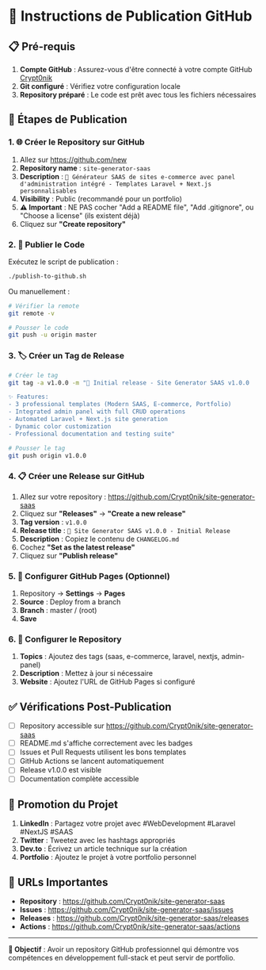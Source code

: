 # 🚀 Instructions de Publication GitHub

## 📋 Pré-requis

1. **Compte GitHub** : Assurez-vous d'être connecté à votre compte GitHub [Crypt0nik](https://github.com/Crypt0nik)
2. **Git configuré** : Vérifiez votre configuration locale
3. **Repository préparé** : Le code est prêt avec tous les fichiers nécessaires

## 🎯 Étapes de Publication

### 1. 🌐 Créer le Repository sur GitHub

1. Allez sur https://github.com/new
2. **Repository name** : `site-generator-saas`
3. **Description** : `🚀 Générateur SAAS de sites e-commerce avec panel d'administration intégré - Templates Laravel + Next.js personnalisables`
4. **Visibility** : Public (recommandé pour un portfolio)
5. **⚠️ Important** : NE PAS cocher "Add a README file", "Add .gitignore", ou "Choose a license" (ils existent déjà)
6. Cliquez sur **"Create repository"**

### 2. 🚀 Publier le Code

Exécutez le script de publication :

```bash
./publish-to-github.sh
```

Ou manuellement :

```bash
# Vérifier la remote
git remote -v

# Pousser le code
git push -u origin master
```

### 3. 🏷️ Créer un Tag de Release

```bash
# Créer le tag
git tag -a v1.0.0 -m "🚀 Initial release - Site Generator SAAS v1.0.0

✨ Features:
- 3 professional templates (Modern SAAS, E-commerce, Portfolio)  
- Integrated admin panel with full CRUD operations
- Automated Laravel + Next.js site generation
- Dynamic color customization
- Professional documentation and testing suite"

# Pousser le tag
git push origin v1.0.0
```

### 4. 📋 Créer une Release sur GitHub

1. Allez sur votre repository : https://github.com/Crypt0nik/site-generator-saas
2. Cliquez sur **"Releases"** → **"Create a new release"**
3. **Tag version** : `v1.0.0`
4. **Release title** : `🚀 Site Generator SAAS v1.0.0 - Initial Release`
5. **Description** : Copiez le contenu de `CHANGELOG.md`
6. Cochez **"Set as the latest release"**
7. Cliquez sur **"Publish release"**

### 5. 📄 Configurer GitHub Pages (Optionnel)

1. Repository → **Settings** → **Pages**
2. **Source** : Deploy from a branch
3. **Branch** : master / (root)
4. **Save**

### 6. 🔧 Configurer le Repository

1. **Topics** : Ajoutez des tags (saas, e-commerce, laravel, nextjs, admin-panel)
2. **Description** : Mettez à jour si nécessaire
3. **Website** : Ajoutez l'URL de GitHub Pages si configuré

## ✅ Vérifications Post-Publication

- [ ] Repository accessible sur https://github.com/Crypt0nik/site-generator-saas
- [ ] README.md s'affiche correctement avec les badges
- [ ] Issues et Pull Requests utilisent les bons templates
- [ ] GitHub Actions se lancent automatiquement
- [ ] Release v1.0.0 est visible
- [ ] Documentation complète accessible

## 🎉 Promotion du Projet

1. **LinkedIn** : Partagez votre projet avec #WebDevelopment #Laravel #NextJS #SAAS
2. **Twitter** : Tweetez avec les hashtags appropriés
3. **Dev.to** : Écrivez un article technique sur la création
4. **Portfolio** : Ajoutez le projet à votre portfolio personnel

## 🔗 URLs Importantes

- **Repository** : https://github.com/Crypt0nik/site-generator-saas
- **Issues** : https://github.com/Crypt0nik/site-generator-saas/issues
- **Releases** : https://github.com/Crypt0nik/site-generator-saas/releases
- **Actions** : https://github.com/Crypt0nik/site-generator-saas/actions

---

**🎯 Objectif** : Avoir un repository GitHub professionnel qui démontre vos compétences en développement full-stack et peut servir de portfolio.
